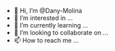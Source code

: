 - 👋 Hi, I’m @Dany-Molina
- 👀 I’m interested in ...
- 🌱 I’m currently learning ...
- 💞️ I’m looking to collaborate on ...
- 📫 How to reach me ...

<!---
Dany-Molina/Dany-Molina is a ✨ special ✨ repository because its `README.md` (this file) appears on your GitHub profile.
You can click the Preview link to take a look at your changes.
--->
